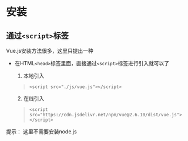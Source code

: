 # 安装

## 通过`<script>`标签

Vue.js安装方法很多，这里只提出一种

* 在HTML`<head>`标签里面，直接通过`<script>`标签进行引入就可以了<br>

    1. 本地引入
    
    > `<script src="./js/vue.js"></script>`
    
    2. 在线引入
    
    > `<script src="https://cdn.jsdelivr.net/npm/vue@2.6.10/dist/vue.js"></script>`


提示： 这里不需要安装node.js

